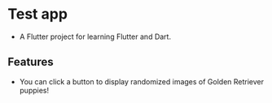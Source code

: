 # Test app

- A Flutter project for learning Flutter and Dart.

## Features

- You can click a button to display randomized images of Golden Retriever puppies!

<p align=center img=https://i.gyazo.com/0063a0dd5b7a5a1a9085b9e132ecb275.gif)](https://gyazo.com/0063a0dd5b7a5a1a9085b9e132ecb275></p>



